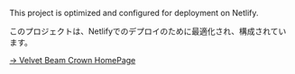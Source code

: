This project is optimized and configured for deployment on Netlify.

このプロジェクトは、Netlifyでのデプロイのために最適化され、構成されています。


<a href="https://velvetbeamcrown.netlify.app/">→ Velvet Beam Crown HomePage</a>
